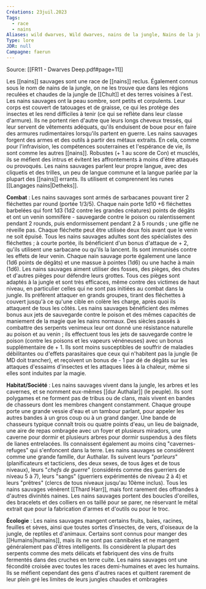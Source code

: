 ```yaml
---
Créations: 23juil.2023
Tags:
  - race
  - nains
Aliases: wild dwarves, Wild dwarves, nains de la jungle, Nains de la jungle
Type: lore
JDR: null
Campagne: faerun
---
```

Source:  [[FR11 - Dwarves Deep.pdf#page=11]]

Les [[nains]] sauvages sont une race de [[nains]] reclus. Également connus sous le nom de nains de la jungle, on ne les trouve que dans les régions reculées et chaudes de la jungle de [[Chult]] et des terres voisines à l'est.
Les nains sauvages ont la peau sombre, sont petits et corpulents. Leur corps est couvert de tatouages et de graisse, ce qui les protège des insectes et les rend difficiles à tenir (ce qui se reflète dans leur classe d'armure). Ils ne portent rien d'autre que leurs longs cheveux tressés, qui leur servent de vêtements adéquats, qu'ils enduisent de boue pour en faire des armures rudimentaires lorsqu'ils partent en guerre.
Les nains sauvages forgent des armes et des outils à partir des métaux extraits. En cela, comme pour l'infravision, les compétences souterraines et l'espérance de vie, ils sont comme les autres [[nains]]. Robustes (+ 1 au score de Con) et musclés, ils se méfient des intrus et évitent les affrontements à moins d'être attaqués ou provoqués. Les nains sauvages parlent leur propre langue, avec des cliquetis et des trilles, un peu de langue commune et la langue parlée par la plupart des [[nains]] errants. Ils utilisent et comprennent les runes [[Langages nains|Detheks]].

**Combat** : Les nains sauvages sont armés de sarbacanes pouvant tirer 2 fléchettes par round (portée 1/3/5). Chaque nain porte 1d10 +6 fléchettes barbelées qui font 1d3 (1d2 contre les grandes créatures) points de dégâts et ont un venin somnifère - sauvegarde contre le poison ou ralentissement pendant 2 rounds, puis endormissement pendant 2 à 5 rounds ; une gifle ne réveille pas. Chaque fléchette peut être utilisée deux fois avant que le venin ne soit épuisé.
Tous les nains sauvages adultes sont des spécialistes des fléchettes ; à courte portée, ils bénéficient d'un bonus d'attaque de + 2, qu'ils utilisent une sarbacane ou qu'ils la lancent. Ils sont immunisés contre les effets de leur venin. Chaque nain sauvage porte également une lance (1d6 points de dégâts) et une massue à pointes (1d6) ou une hache à main (1d6).
Les nains sauvages aiment utiliser des fosses, des pièges, des chutes et d'autres pièges pour défendre leurs grottes. Tous ces pièges sont adaptés à la jungle et sont très efficaces, même contre des victimes de haut niveau, en particulier celles qui ne sont pas initiées au combat dans la jungle. Ils préfèrent attaquer en grands groupes, tirant des fléchettes à couvert jusqu'à ce qu'une cible en colère les charge, après quoi ils attaquent de tous les côtés.
Les nains sauvages bénéficient des mêmes bonus aux jets de sauvegarde contre le poison et des mêmes capacités de maniement de la magie que les nains normaux. Des siècles passés à combattre des serpents venimeux leur ont donné une résistance naturelle au poison et au venin ; ils effectuent tous les jets de sauvegarde contre le poison (contre les poisons et les vapeurs vénéneuses) avec un bonus supplémentaire de + 1. Ils sont moins susceptibles de souffrir de maladies débilitantes ou d'effets parasitaires que ceux qui n'habitent pas la jungle (le MD doit trancher), et reçoivent un bonus de - 1 par dé de dégâts sur les attaques d'essaims d'insectes et les attaques liées à la chaleur, même si elles sont induites par la magie.

**Habitat/Société** : Les nains sauvages vivent dans la jungle, les arbres et les cavernes, et se nomment eux-mêmes [[dur Authalar]] (le peuple). Ils sont polygames et ne forment pas de tribus ou de clans, mais vivent en bandes de chasseurs dont les membres changent constamment. Chaque groupe porte une grande vessie d'eau et un tambour parlant, pour appeler les autres bandes à un gros coup ou à un grand danger.
Une bande de chasseurs typique connaît trois ou quatre points d'eau, un lieu de baignade, une aire de repas ombragée avec un foyer et plusieurs miradors, une caverne pour dormir et plusieurs arbres pour dormir suspendus à des filets de lianes entrelacées. Ils connaissent également au moins cinq "cavernes-refuges" qui s'enfoncent dans la terre.
Les nains sauvages se considèrent comme une grande famille, dur Authalar. Ils suivent leurs "*parleurs*" (planificateurs et tacticiens, des deux sexes, de tous âges et de tous niveaux), leurs "*chefs de guerre*" (considérés comme des guerriers de niveau 5 à 7), leurs "sangs" (guerriers expérimentés de niveau 2 à 4) et leurs "prêtres" (clercs de tous niveaux jusqu'au 10ème inclus). Tous les nains sauvages vénèrent [[Thard Harr]], mais font rarement des offrandes à d'autres divinités naines.
Les nains sauvages portent des boucles d'oreilles, des bracelets et des colliers en os taillé pour se parer, ne réservant le métal extrait que pour la fabrication d'armes et d'outils ou pour le troc.

**Écologie** : Les nains sauvages mangent certains fruits, baies, racines, feuilles et sèves, ainsi que toutes sortes d'insectes, de vers, d'oiseaux de la jungle, de reptiles et d'animaux. Certains sont connus pour manger des [[Humains|humains]], mais ils ne sont pas cannibales et ne mangent généralement pas d'êtres intelligents. Ils considèrent la plupart des serpents comme des mets délicats et fabriquent des vins de fruits fermentés dans des cruches en terre cuite. Les nains sauvages ont une fécondité croisée avec toutes les races demi-humaines et avec les humains. Ils se méfient cependant des gens d'autres races et quittent rarement de leur plein gré les limites de leurs jungles chaudes et ombragées